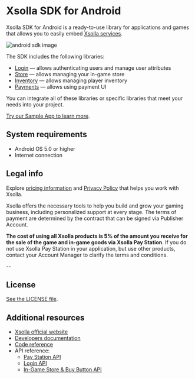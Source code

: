 # Xsolla SDK for Android

Xsolla SDK for Android is a ready-to-use library for applications and games that allows you to easily embed [Xsolla services](https://developers.xsolla.com/#get_started).

![android sdk image](https://i.imgur.com/NshUN8S.png "android sdk image")


The SDK includes the following libraries:

* [Login](https://github.com/xsolla/store-android-sdk/tree/master/xsolla-login-sdk) —  allows authenticating users and manage user attributes
* [Store](https://github.com/xsolla/store-android-sdk/tree/master/xsolla-store-sdk) — allows managing your in-game store
* [Inventory](https://github.com/xsolla/store-android-sdk/tree/master/xsolla-inventory-sdk) — allows managing player inventory
* [Payments](https://github.com/xsolla/store-android-sdk/tree/master/xsolla-payments-sdk) — allows using payment UI

You can integrate all of these libraries or specific libraries that meet your needs into your project.

[Try our Sample App to learn more](https://github.com/xsolla/store-android-sdk/tree/master/app).


## System requirements

* Android OS 5.0 or higher
* Internet connection


## Legal info

Explore [pricing information](https://xsolla.com/pricing) and [Privacy Policy](https://xsolla.com/privacypolicy) that helps you work with Xsolla.

Xsolla offers the necessary tools to help you build and grow your gaming business, including personalized support at every stage. The terms of payment are determined by the contract that can be signed via Publisher Account.

**The cost of using all Xsolla products is 5% of the amount you receive for the sale of the game and in-game goods via Xsolla Pay Station**. If you do not use Xsolla Pay Station in your application, but use other products, contact your Account Manager to clarify the terms and conditions.

--

## License

[See the LICENSE file](https://github.com/xsolla/store-android-sdk/blob/master/LICENSE-2.0.txt).


## Additional resources

* [Xsolla official website](https://xsolla.com/)
* [Developers documentation](https://developers.xsolla.com/sdk/android/)
* [Code reference](https://developers.xsolla.com/sdk-code-references/android-store/)
* API reference:
    * [Pay Station API](https://developers.xsolla.com/pay-station-api/)
    * [Login API](https://developers.xsolla.com/login-api/)
    * [In-Game Store & Buy Button API](https://developers.xsolla.com/commerce-api/)
